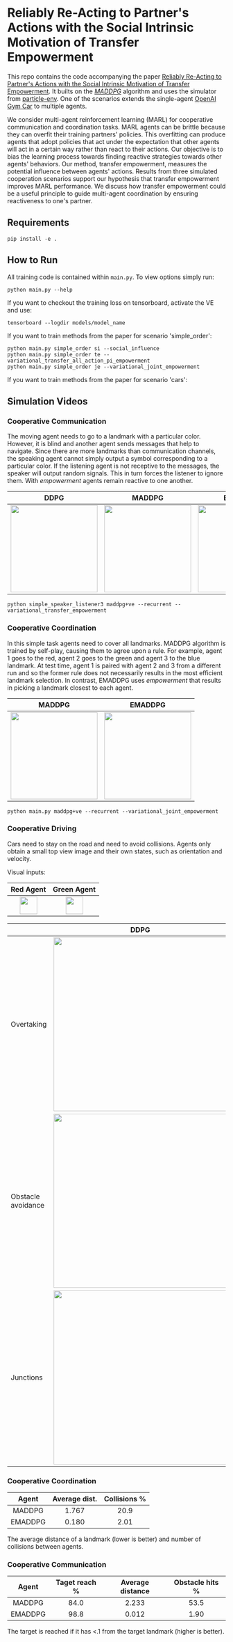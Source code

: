 # Reliably Re-Acting to Partner's Actions with the Social Intrinsic Motivation of Transfer Empowerment
This repo contains the code accompanying the paper [Reliably Re-Acting to Partner's Actions with the Social Intrinsic Motivation of Transfer Empowerment](https://arxiv.org/abs/2203.03355).
It builts on the [*MADDPG*](https://github.com/shariqiqbal2810/maddpg-pytorch) algorithm 
and uses the simulator from [particle-env](https://github.com/openai/multiagent-particle-envs). 
One of the scenarios extends the single-agent
[OpenAI Gym Car](https://github.com/openai/gym/blob/master/gym/envs/box2d/car_racing.py) to multiple agents.

We consider multi-agent reinforcement learning (MARL) for cooperative communication and coordination tasks. MARL agents can be brittle because they can overfit their training partners' policies. This overfitting can produce agents that adopt policies that act under the expectation that other agents will act in a certain way rather than react to their actions. Our objective is to bias the learning process towards finding reactive strategies towards other agents' behaviors. Our method, transfer empowerment, measures the potential influence between agents' actions. Results from three simulated cooperation scenarios support our hypothesis that transfer empowerment improves MARL performance. We discuss how transfer empowerment could be a useful principle to guide multi-agent coordination by ensuring reactiveness to one's partner.

## Requirements

```
pip install -e .
```

## How to Run

All training code is contained within `main.py`. To view options simply run:

```
python main.py --help
```

If you want to checkout the training loss on tensorboard, activate the VE and use:

```
tensorboard --logdir models/model_name
```

If you want to train methods from the paper for scenario 'simple_order':

```
python main.py simple_order si --social_influence
python main.py simple_order te --variational_transfer_all_action_pi_empowerment
python main.py simple_order je --variational_joint_empowerment
```

If you want to train methods from the paper for scenario 'cars':


## Simulation Videos

### Cooperative Communication
The moving agent needs to go to a landmark with a particular color. However, it is blind and another agent sends messages
that help to navigate. Since there are more landmarks than communication channels, the speaking
agent cannot simply output a symbol corresponding to a particular color. If the listening agent is not receptive to
the messages, the speaker will output random signals. This in turn forces the listener to ignore them. With *empowerment* 
agents remain reactive to one another. 
 
DDPG              | MADDPG             | EMADDPG
:-------------------------:|:-------------------------:|:-------------------------:
<img src="https://user-images.githubusercontent.com/24938569/89288011-3bad5180-d655-11ea-8c5d-d3c895510985.gif" width="200" />|<img src="https://user-images.githubusercontent.com/24938569/89042716-abff5e80-d347-11ea-9ff1-fed829d10d57.gif" width="200" />|<img src="https://user-images.githubusercontent.com/24938569/89042658-91c58080-d347-11ea-8acc-92f1ef9a7b15.gif" width="200" />

```
python simple_speaker_listener3 maddpg+ve --recurrent --variational_transfer_empowerment
```

### Cooperative Coordination
In this simple task agents need to cover all landmarks. MADDPG algorithm is trained by self-play, causing them to agree upon
a rule. For example, agent 1 goes to the red, agent 2 goes to the green and agent 3 to the blue landmark. 
At test time, agent 1 is paired with agent 2 and 3 from a different run and so the former rule does not necessarily results
in the most efficient landmark selection. In contrast, EMADDPG uses *empowerment* that results in picking a landmark closest
to each agent.  

MADDPG             | EMADDPG
:-------------------------:|:-------------------------:
<img src="https://user-images.githubusercontent.com/24938569/89157902-94092400-d56d-11ea-985e-ec243e9daa49.gif" width="200" />|<img src="https://user-images.githubusercontent.com/24938569/89157957-a84d2100-d56d-11ea-93ec-a3dd27494d24.gif" width="200" />

```
python main.py maddpg+ve --recurrent --variational_joint_empowerment
```

### Cooperative Driving
Cars need to stay on the road and need to avoid collisions. Agents only obtain a small top view image and their own states, 
such as orientation and velocity.

Visual inputs:

Red Agent          | Green Agent
:-------------------------:|:-------------------------:
<img src="https://user-images.githubusercontent.com/24938569/89423810-404a3680-d737-11ea-90a4-eb770f49d2cd.gif" width="40" /> | <img src="https://user-images.githubusercontent.com/24938569/89423739-2e689380-d737-11ea-91c0-3bbc108085e3.gif" width="40" />

|                          |DDPG                | MADDPG             
:------------------------- |:-------------------------:|:-------------------------:
Overtaking |<img src="https://user-images.githubusercontent.com/24938569/89404721-bdb37e00-d71a-11ea-93f8-b64af5de5bec.gif" width="400" />|<img src="https://user-images.githubusercontent.com/24938569/89404866-f6535780-d71a-11ea-8d25-00172886a9d8.gif" width="400" />
Obstacle avoidance |<img src="https://user-images.githubusercontent.com/24938569/90010281-e3eb9780-dc9f-11ea-974a-5c5bb2d03e0d.gif" width="400" />|<img src="https://user-images.githubusercontent.com/24938569/90010260-ddf5b680-dc9f-11ea-85b7-66e447a5cae2.gif" width="400" />
Junctions |<img src="https://user-images.githubusercontent.com/24938569/91639279-add74300-ea15-11ea-99cc-5b29628e6f1b.gif" width="400" />|<img src="https://user-images.githubusercontent.com/24938569/91639258-91d3a180-ea15-11ea-885e-50008a9b3c60.gif" width="400" />


### Cooperative Coordination

| Agent     | Average dist. | Collisions % |
| :---:     | :---:         | :---: |
| MADDPG    | 1.767         | 20.9 |
| EMADDPG   | 0.180         | 2.01 |

The average distance of a landmark (lower is better) and number of collisions between agents.

### Cooperative Communication

| Agent     | Taget reach % | Average distance | Obstacle hits % |
| :---:     | :---:         | :---: |           :---: |
| MADDPG    | 84.0          | 2.233 |           53.5 |
| EMADDPG   | 98.8          | 0.012 |           1.90 |

The target is reached if it has <.1 from the target landmark (higher is better).
